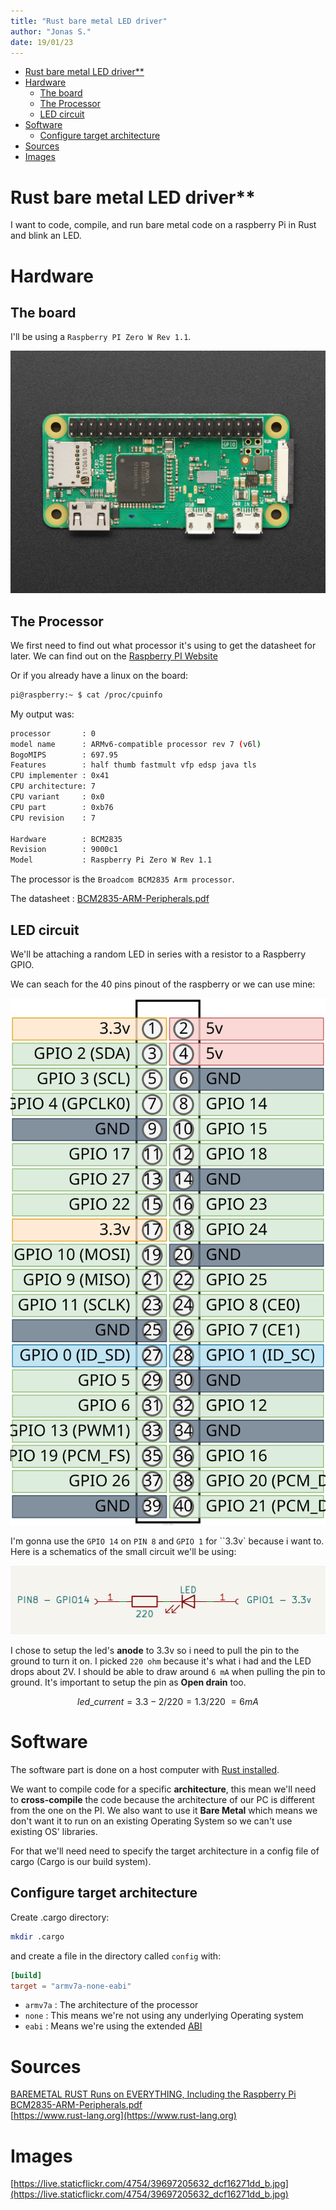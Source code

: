 ```yaml
---
title: "Rust bare metal LED driver"
author: "Jonas S."
date: 19/01/23
---
```


- [Rust bare metal LED driver\*\*](#rust-bare-metal-led-driver)
- [Hardware](#hardware)
	- [The board](#the-board)
	- [The Processor](#the-processor)
	- [LED circuit](#led-circuit)
- [Software](#software)
	- [Configure target architecture](#configure-target-architecture)
- [Sources](#sources)
- [Images](#images)


# Rust bare metal LED driver**
I want to code, compile, and run bare metal code on a raspberry Pi in Rust and blink an LED.

# Hardware
## The board
I'll be using a `Raspberry PI Zero W Rev 1.1`.

![docs/images/raspberry.jpg](docs/images/raspberry.jpg)

## The Processor
We first need to find out what processor it's using to get the datasheet for later. We can find out on the [Raspberry PI Website](https://www.raspberrypi.com/documentation/computers/os.html)

Or if you already have a linux on the board:

```bash
pi@raspberry:~ $ cat /proc/cpuinfo
```

My output was:
```bash
processor       : 0
model name      : ARMv6-compatible processor rev 7 (v6l)
BogoMIPS        : 697.95
Features        : half thumb fastmult vfp edsp java tls
CPU implementer : 0x41
CPU architecture: 7
CPU variant     : 0x0
CPU part        : 0xb76
CPU revision    : 7

Hardware        : BCM2835
Revision        : 9000c1
Model           : Raspberry Pi Zero W Rev 1.1
```


The processor is the `Broadcom BCM2835 Arm processor`.

The datasheet : [BCM2835-ARM-Peripherals.pdf](https://www.raspberrypi.org/app/uploads/2012/02/BCM2835-ARM-Peripherals.pdf)

## LED circuit
We'll be attaching a random LED in series with a resistor to a Raspberry GPIO.


We can seach for the 40 pins pinout of the raspberry or we can use mine:

![docs/images/raspberry_pinout_LR.svg](docs/images/raspberry_pinout_LR.svg)


I'm gonna use the `GPIO 14` on `PIN 8` and `GPIO 1` for ``3.3v` because i want to. Here is a schematics of the small circuit we'll be using:

![docs/images/led_res_schematics.png](docs/images/led_res_schematics.png)

I chose to setup the led's **anode** to 3.3v so i need to pull the pin to the ground to turn it on. I picked `220 ohm` because it's what i had and the LED drops about 2V. I should be able to draw around `6 mA` when pulling the pin to ground. It's important to setup the pin as **Open drain** too. 

$$
led\_current = 3.3 - 2 / 220 = 1.3 / 220 ~= 6 mA
$$

# Software

The software part is done on a host computer with [Rust installed](https://www.rust-lang.org/tools/install).

We want to compile code for a specific **architecture**, this mean we'll need to **cross-compile** the code because the architecture of our PC is different from the one on the PI. We also want to use it **Bare Metal** which means we don't want it to run on an existing Operating System so we can't use existing OS' libraries.

For that we'll need need to specify the target architecture in a config file of cargo (Cargo is our build system). 

## Configure target architecture

Create .cargo directory:
```bash
mkdir .cargo
``` 

and create a file in the directory called `config` with:
```toml
[build]
target = "armv7a-none-eabi" 
```

- `armv7a` : The architecture of the processor
- `none` : This means we're not using any underlying Operating system
- `eabi` : Means we're using the extended [ABI](https://fr.wikipedia.org/wiki/Application_binary_interface#:~:text=En%20informatique%2C%20une%20Application%20Binary,diff%C3%A9rentes%20parties%20d'une%20application.)




# Sources

[BAREMETAL RUST Runs on EVERYTHING, Including the Raspberry Pi](https://www.youtube.com/watch?v=jZT8APrzvc4)  
[BCM2835-ARM-Peripherals.pdf](https://www.raspberrypi.org/app/uploads/2012/02/BCM2835-ARM-Peripherals.pdf)  
[https://www.rust-lang.org](https://www.rust-lang.org)


# Images
[https://live.staticflickr.com/4754/39697205632_dcf16271dd_b.jpg](https://live.staticflickr.com/4754/39697205632_dcf16271dd_b.jpg)
